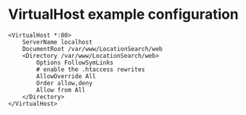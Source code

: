 VirtualHost example configuration
=================================

    <VirtualHost *:80>
        ServerName localhost
        DocumentRoot /var/www/LocationSearch/web
        <Directory /var/www/LocationSearch/web>
            Options FollowSymLinks
            # enable the .htaccess rewrites
            AllowOverride All
            Order allow,deny
            Allow from All
        </Directory>
    </VirtualHost>
